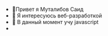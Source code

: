 - 👋Привет я Муталибов Саид
- 👀 Я интересуюсь веб-разработкой
- 🌱 В данный момент учу javascript
-

<!---
kasumkentskiy/kasumkentskiy is a ✨ special ✨ repository because its `README.md` (this file) appears on your GitHub profile.
You can click the Preview link to take a look at your changes.
--->
